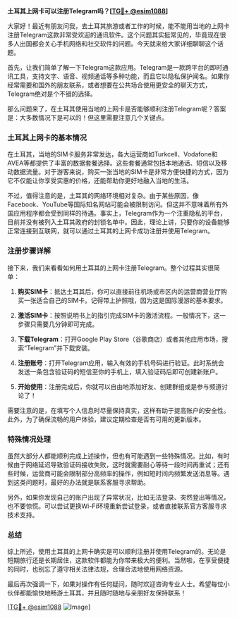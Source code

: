 **土耳其上网卡可以注册Telegram吗？[[TG💪+ @esim1088](https://t.me/s/esim1088)]**

大家好！最近有朋友问我，去土耳其旅游或者工作的时候，能不能用当地的上网卡注册Telegram这款非常受欢迎的通讯软件。这个问题其实挺常见的，毕竟现在很多人出国都会关心手机网络和社交软件的问题。今天就来给大家详细聊聊这个话题。

首先，让我们简单了解一下Telegram这款应用。Telegram是一款跨平台的即时通讯工具，支持文字、语音、视频通话等多种功能，而且它以隐私保护闻名。如果你经常需要和国外的朋友联系，或者想要在公共场合使用更安全的聊天方式，Telegram绝对是个不错的选择。

那么问题来了，在土耳其使用当地的上网卡是否能够顺利注册Telegram呢？答案是：大多数情况下是可以的！但这里需要注意几个关键点。

### 土耳其上网卡的基本情况

在土耳其，当地的SIM卡服务非常发达，各大运营商如Turkcell、Vodafone和AVEA等都提供了丰富的数据套餐选择。这些套餐通常包括本地通话、短信以及移动数据流量。对于游客来说，购买一张当地的SIM卡是非常方便快捷的方式，因为它不仅能让你享受实惠的价格，还能帮助你更好地融入当地的生活。

不过，值得注意的是，土耳其的网络环境相对复杂。由于某些原因，像Facebook、YouTube等国际知名网站可能会被限制访问。但这并不意味着所有外国应用程序都会受到同样的待遇。事实上，Telegram作为一个注重隐私的平台，目前并没有被列入土耳其政府的封锁名单中。因此，理论上讲，只要你的设备能够正常连接到互联网，就可以通过土耳其的上网卡成功注册并使用Telegram。

### 注册步骤详解

接下来，我们来看看如何用土耳其的上网卡注册Telegram。整个过程其实很简单：

1. **购买SIM卡**：抵达土耳其后，你可以直接前往机场或市区内的运营商营业厅购买一张适合自己的SIM卡。记得带上护照哦，因为这是国际漫游的基本要求。
   
2. **激活SIM卡**：按照说明书上的指引完成SIM卡的激活流程。一般情况下，这一步骤只需要几分钟即可完成。

3. **下载Telegram**：打开Google Play Store（谷歌商店）或者其他应用市场，搜索“Telegram”并下载安装。

4. **注册账号**：打开Telegram应用，输入有效的手机号码进行验证。此时系统会发送一条包含验证码的短信至你的手机上，填入验证码后即可创建新账户。

5. **开始使用**：注册完成后，你就可以自由地添加好友、创建群组或是参与频道讨论了！

需要注意的是，在填写个人信息时尽量保持真实，这样有助于提高账户的安全性。此外，为了确保流畅的用户体验，建议定期检查是否有可用的更新版本。

### 特殊情况处理

虽然大部分人都能顺利完成上述操作，但也有可能遇到一些特殊情况。比如，有时候由于网络延迟导致验证码接收失败，这时就需要耐心等待一段时间再重试；还有些时候，运营商可能会限制部分高频率的操作，例如短时间内频繁发送消息等。遇到这类问题时，最好的办法就是联系客服寻求帮助。

另外，如果你发现自己的账户出现了异常状况，比如无法登录、突然登出等情况，也不要惊慌。可以尝试更换Wi-Fi环境重新尝试登录，或者直接联系官方客服寻求技术支持。

### 总结

综上所述，使用土耳其的上网卡确实是可以顺利注册并使用Telegram的。无论是短期旅行还是长期居住，这款软件都能为你带来极大的便利。当然啦，在享受便捷的同时，也别忘了遵守相关法律法规，合理合法地使用网络资源。

最后再次强调一下，如果对操作有任何疑问，随时欢迎咨询专业人士。希望每位小伙伴都能愉快地畅游土耳其，并且随时随地与亲朋好友保持联系！

[[TG💪+ @esim1088](https://t.me/s/esim1088) ![Image](https://i.postimg.cc/4NQfJmqS/Snipaste-2025-05-13-00-14-12.png)]